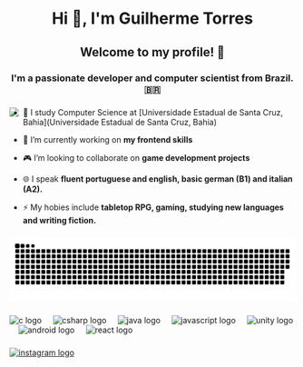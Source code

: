 <h1 align="center">Hi 👋, I'm Guilherme Torres</h1>
<h2 align="center">Welcome to my profile! 👋</h2>
<h3 align="center">I'm a passionate developer and computer scientist from Brazil. 🇧🇷</h3>

###

<img align="left" height="200" src="https://imagens.mdig.com.br/arte/GIFs_contam_historinhas_cotidiano_Guillaume_Kurkdjian_017.gif"  />

###

- 📝 I study Computer Science at [Universidade Estadual de Santa Cruz, Bahia](Universidade Estadual de Santa Cruz, Bahia)

- 🔭 I’m currently working on **my frontend skills**

- 🎮 I’m looking to collaborate on **game development projects**

- 🌐 I speak **fluent portuguese and english, basic german (B1) and italian (A2).**

- ⚡ My hobies include **tabletop RPG, gaming, studying new languages and writing fiction.**

###

![snake gif](https://github.com/Guimats7/Guimats7/blob/output/github-snake-dark.svg)

###

<div align="left">
  <img src="https://cdn.jsdelivr.net/gh/devicons/devicon/icons/c/c-original.svg" height="40" alt="c logo"  />
  <img width="12" />
  <img src="https://cdn.jsdelivr.net/gh/devicons/devicon/icons/csharp/csharp-original.svg" height="40" alt="csharp logo"  />
  <img width="12" />
  <img src="https://cdn.jsdelivr.net/gh/devicons/devicon/icons/java/java-original.svg" height="40" alt="java logo"  />
  <img width="12" />
  <img src="https://cdn.jsdelivr.net/gh/devicons/devicon/icons/javascript/javascript-original.svg" height="40" alt="javascript logo"  />
  <img width="12" />
  <img src="https://cdn.jsdelivr.net/gh/devicons/devicon/icons/unity/unity-original.svg" height="40" alt="unity logo"  />
  <img width="12" />
  <img src="https://cdn.jsdelivr.net/gh/devicons/devicon/icons/android/android-original.svg" height="40" alt="android logo"  />
  <img width="12" />
  <img src="https://cdn.jsdelivr.net/gh/devicons/devicon/icons/react/react-original.svg" height="40" alt="react logo"  />
</div>

###

<div align="left">
  <a href="https://www.instagram.com/paradisorium/" target="_blank">
    <img src="https://raw.githubusercontent.com/maurodesouza/profile-readme-generator/master/src/assets/icons/social/instagram/default.svg" width="52" height="40" alt="instagram logo"  />
  </a>
</div>

###
